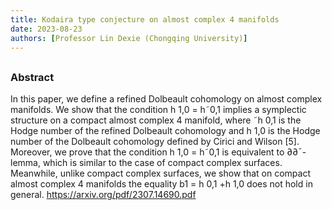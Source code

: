 ```yaml
---
title: Kodaira type conjecture on almost complex 4 manifolds
date: 2023-08-23
authors: [Professor Lin Dexie (Chongqing University)]
---
```


## 

### Abstract

In this paper, we define a refined Dolbeault cohomology on almost complex manifolds. We show that the condition h 1,0 = h˜0,1 implies a symplectic structure on a compact almost complex 4 manifold, where ˜h 0,1 is the Hodge number of the refined Dolbeault cohomology and h 1,0 is the Hodge number of the Dolbeault cohomology defined by Cirici and Wilson [5]. Moreover, we prove that the condition h 1,0 = h˜0,1 is equivalent to ∂∂¯-lemma, which is similar to the case of compact complex surfaces. Meanwhile, unlike compact complex surfaces, we show that on compact almost complex 4 manifolds the equality b1 = h 0,1 +h 1,0 does not hold in general.
https://arxiv.org/pdf/2307.14690.pdf

 





